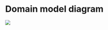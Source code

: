 # Domain model diagram
![](https://www.plantuml.com/plantuml/png/dPNFRXC_4CVl-nHMZp-frOzhnA7Rff5o85GD73YwkzDqLAyTl7PHWJmLZy2BONlZSQPhG4AgalWxCn_F7zkz79sqpW-gsSlkIUv0hEI0wkLR8qIdv3WUro8AGgpGZcxhhPO3Y8NOEejwbonRw8pkgwQRGQ8wKGx4lfKMj3koDtFcH6FQxQFHiF73FTY5cBuZKX3p-X5L_rla9v0sA6ljO0SsINUm1uSEZIu6ZhoI-gdjEkCfr-qNV71NwsiENr-r6r4jT7jpsqwHxsqFUWbBCs272cM7FtzeHcczUpGMlygOqbAwK7_yJ3m2jfti8I2kZRSZ7BDQQtGeLQoHAk5Xxo0rh15vh6TlBYusPyASd-UVqqoAnt_H5FJKro1Fzad-FqMKzfImIEI6qrNOwomIudVgpMoxdAau_aWyNdHpQEZGjft3PtJbs99oSXBuPCYZXXOqV3eUpv03oFHHusTFyYdoxVV0P95rbrU4Sbv2cWh-NiDy2seWHmHVlXSV0VSjzzDY1_dg6pkDOY4Ub94kYnl3vIan8b9I4ooovVtehEmSFG8l0sZtuMKFh-elUO1TobX3OiI1yQZJLMei0MQMp2hlHVp41-pIVGioIvfRAzct8-vqCl8N4wKbOQtxGEozL15F0J4TSfvPUDHyuvKFThqhTNZbl9Mgz71lhAFLnb103ftwGN5Sp-5CP9JmnxiJvyBxCRTdNEtoti4EOud9bz_agbc8TeYloKAioicRkTFEimjHzOn3dmImqF-9nrytFXs6c4dJKrSnv3UsAAdjjT2wInr2JxBVdmjEA157Suvk1B-UyV-M_OUsi_Z8FJINe7i_g5y0)
